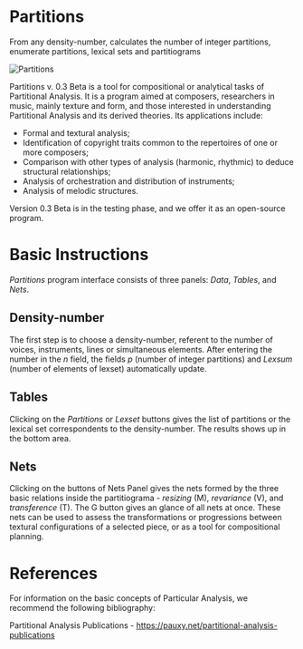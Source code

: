 # Partitions
From any density-number, calculates the number of integer partitions, enumerate partitions, lexical sets and partitiograms

![Partitions](https://github.com/Pauxygnunes/Partitions/assets/30673056/1a4be297-6961-4d5b-b809-8a17f60bff77)

Partitions v. 0.3 Beta is a tool for compositional or analytical tasks of Partitional Analysis. It is a program aimed at composers, researchers in music, mainly texture and form, and those interested in understanding Partitional Analysis and its derived theories. Its applications include:

- Formal and textural analysis;
- Identification of copyright traits common to the repertoires of one or more composers;
- Comparison with other types of analysis (harmonic, rhythmic) to deduce structural relationships;
- Analysis of orchestration and distribution of instruments;
- Analysis of melodic structures.

Version 0.3 Beta is in the testing phase, and we offer it as an open-source program.
# Basic Instructions
_Partitions_ program interface consists of three panels: _Data_, _Tables_, and _Nets_. 
## Density-number
The first step is to choose a density-number, referent to the number of voices, instruments, lines or simultaneous elements. After entering the number in the _n_ field, the fields _p_ (number of integer partitions) and _Lexsum_ (number of elements of lexset) automatically update.
## Tables
Clicking on the _Partitions_ or _Lexset_ buttons gives the list of partitions or the lexical set correspondents to the density-number. The results shows up in the bottom area.
## Nets
Clicking on the buttons of Nets Panel gives the nets formed by the three basic relations inside the partitiograma - _resizing_ (M), _revariance_ (V), and _transference_ (T). The G button gives an glance of all nets at once.
These nets can be used to assess the transformations or progressions between textural configurations of a selected piece, or as a tool for compositional planning.
# References
For information on the basic concepts of Particular Analysis, we recommend the following bibliography:

Partitional Analysis Publications - https://pauxy.net/partitional-analysis-publications
